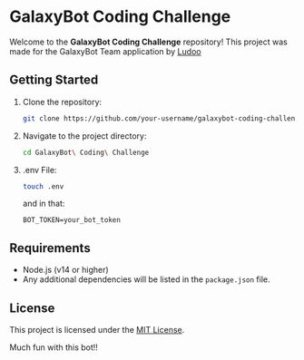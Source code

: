 # GalaxyBot Coding Challenge

Welcome to the **GalaxyBot Coding Challenge** repository! This project was made for the GalaxyBot Team application by [Ludoo](https://github.com/Ludoo0)

## Getting Started

1. Clone the repository:
    ```bash
    git clone https://github.com/your-username/galaxybot-coding-challenge.git
    ```
2. Navigate to the project directory:
    ```bash
    cd GalaxyBot\ Coding\ Challenge
    ```
3. .env File:
    ```bash
    touch .env
    ```
    and in that:
    ```.env
    BOT_TOKEN=your_bot_token
    ```

## Requirements

- Node.js (v14 or higher)
- Any additional dependencies will be listed in the `package.json` file.


## License

This project is licensed under the [MIT License](LICENSE).

Much fun with this bot!!